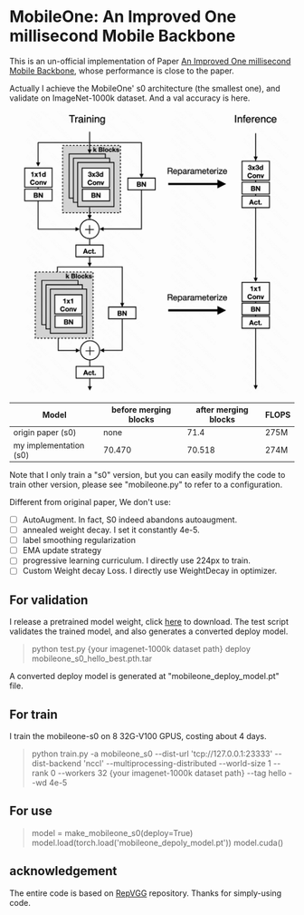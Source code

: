 # MobileOne: An Improved One millisecond Mobile Backbone
This is an un-official implementation of Paper [An Improved One millisecond Mobile Backbone](https://arxiv.org/abs/2206.04040), whose performance is close to the paper.

Actually I achieve the MobileOne' s0 architecture (the smallest one), and validate on ImageNet-1000k dataset. And a val accuracy is here.

![mobile-one block](./mobileone.png)

|Model | before merging blocks | after merging blocks | FLOPS |
| --- | --- | --- | --- | 
|origin paper (s0)| none  | 71.4 | 275M |
|my implementation (s0) |  70.470 | 70.518 | 274M |


Note that I only train a "s0" version, but you can easily modify the code to train other version, please see "mobileone.py" to refer to a configuration.

Different from original paper, We don't use: 
- [ ] AutoAugment. In fact, S0 indeed abandons autoaugment. 
- [ ] annealed weight decay. I set it constantly 4e-5.
- [ ] label smoothing regularization
- [ ] EMA update strategy
- [ ] progressive learning curriculum. I directly use 224px to train.
- [ ] Custom Weight decay Loss. I directly use WeightDecay in optimizer.

## For validation
I release a pretrained model weight, click [here](https://drive.google.com/file/d/1qP7CBbW5w9Erhub0smhB04nNx1uRTzXD/view?usp=sharing) to download.
The test script validates the trained model, and also generates a converted deploy model.
> python test.py {your imagenet-1000k dataset path} deploy mobileone_s0_hello_best.pth.tar

A converted deploy model is generated at "mobileone_deploy_model.pt" file.

## For train
I train the mobileone-s0 on 8 32G-V100 GPUS, costing about 4 days.
> python train.py -a mobileone_s0 --dist-url 'tcp://127.0.0.1:23333' --dist-backend 'nccl' --multiprocessing-distributed --world-size 1  --rank 0 --workers 32 {your imagenet-1000k dataset path} --tag hello  --wd 4e-5

## For use
> model = make_mobileone_s0(deploy=True)
> model.load(torch.load('mobileone_depoly_model.pt'))
> model.cuda()


## acknowledgement
The entire code is based on [RepVGG](https://github.com/DingXiaoH/RepVGG) repository. Thanks for simply-using code.
